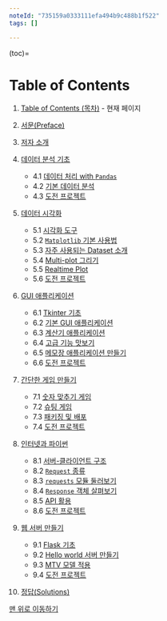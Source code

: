 ```yaml
---
noteId: "735159a0333111efa494b9c488b1f522"
tags: []

---
```


(toc)=
# Table of Contents

1. [Table of Contents (목차)](../01_table_of_contents/01-01_table_of_contents.md) - 현재 페이지

2. [서문(Preface)](../02_preface/02-01_preface.md)

3. [저자 소개](../03_author_intro/03-01_author.md)

4. [데이터 분석 기초](../04_data_analysis_basic/04-00_intro.md)
    - 4.1 [데이터 처리 with `Pandas`](../04_data_analysis_basic/04-01_pandas.md)
    - 4.2 [기본 데이터 분석](../04_data_analysis_basic/04-02_csv_tsv_statistics.md)
    - 4.3 [도전 프로젝트](../04_data_analysis_basic/04-03_project.md)

5. [데이터 시각화](../05_data_visualization/05-00_intro.md)
    - 5.1 [시각화 도구](../05_data_visualization/05-01_visualization_tools.md)
    - 5.2 [`Matplotlib` 기본 사용법](../05_data_visualization/05-02_matplotlib_basics.md)
    - 5.3 [자주 사용되는 Dataset 소개](../05_data_visualization/05-03_datasets.md)
    - 5.4 [Multi-plot 그리기](../05_data_visualization/05-04_multi_plot.md)
    - 5.5 [Realtime Plot](../05_data_visualization/05-05_realtime_plot.md)
    - 5.6 [도전 프로젝트](../05_data_visualization/05-06_project.md)

6. [GUI 애플리케이션](../06_gui_application/06-00_intro.md)
    - 6.1 [Tkinter 기초](../06_gui_application/06-01_tkinter_basic.md)
    - 6.2 [기본 GUI 애플리케이션](../06_gui_application/06-02_base_app.md)
    - 6.3 [계산기 애플리케이션](../06_gui_application/06-03_calculator.md)
    - 6.4 [고급 기능 맛보기](../06_gui_application/06-04_advanced_func.md)
    - 6.5 [메모장 애플리케이션 만들기](../06_gui_application/06-05_notepad_app.md)
    - 6.6 [도전 프로젝트](../06_gui_application/06-06_project.md)

7. [간단한 게임 만들기](../07_game/07-00_intro.md)
    - 7.1 [숫자 맞추기 게임](../07_game/07-01_number_guess.md)
    - 7.2 [슈팅 게임](../07_game/07-02_shooting.md)
    - 7.3 [패키징 및 배포](../07_game/07-03_packaging_distribution.md)
    - 7.4 [도전 프로젝트](../07_game/07-04_project.md)

8. [인터넷과 파이썬](../08_server_client/08-00_intro.md)
    - 8.1 [서버-클라이언트 구조](../08_server_client/08-01_server_client.md)
    - 8.2 [`Request` 종류](../08_server_client/08-02_request_types.md)
    - 8.3 [`requests` 모듈 둘러보기](../08_server_client/08-03_requests_module.md)
    - 8.4 [`Response` 객체 살펴보기](../08_server_client/08-04_response.md)
    - 8.5 [API 활용](../08_server_client/08-05_requests_api.md)
    - 8.6 [도전 프로젝트](../08_server_client/08-06_project.md)

9. [웹 서버 만들기](../09_web_server/09-00_intro.md)
    - 9.1 [Flask 기초](../09_web_server/09-01_flask_basic.md)
    - 9.2 [Hello world 서버 만들기](../09_web_server/09-02_hello_world_server.md)
    - 9.3 [MTV 모델 적용](../09_web_server/09-03_mtv_model.md)
    - 9.4 [도전 프로젝트](../09_web_server/09-04_project.md)

10. [정답(Solutions)](../solutions/00_solutions.md)


[맨 위로 이동하기](toc)